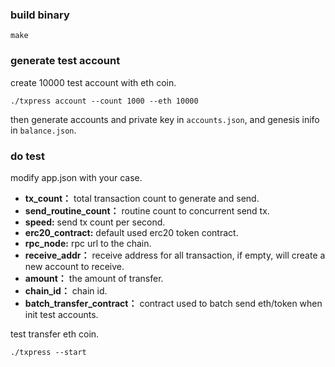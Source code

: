 ### build binary
```
make
```

### generate test account
create 10000 test account with eth coin.
```
./txpress account --count 1000 --eth 10000
```

then generate accounts and private key in `accounts.json`, and genesis inifo in `balance.json`.


### do test
modify app.json with your case.

- **tx_count：** total transaction count to generate and send.
- **send_routine_count：** routine count to concurrent send tx.
- **speed:** send tx count per second.
- **erc20_contract:** default used erc20 token contract.
- **rpc_node:** rpc url to the chain.
- **receive_addr：** receive address for all transaction, if empty, will create a new account to receive.
- **amount：** the amount of transfer.
- **chain_id：** chain id. 
- **batch_transfer_contract：** contract used to batch send eth/token when init test accounts.

test transfer eth coin.
```
./txpress --start
```
